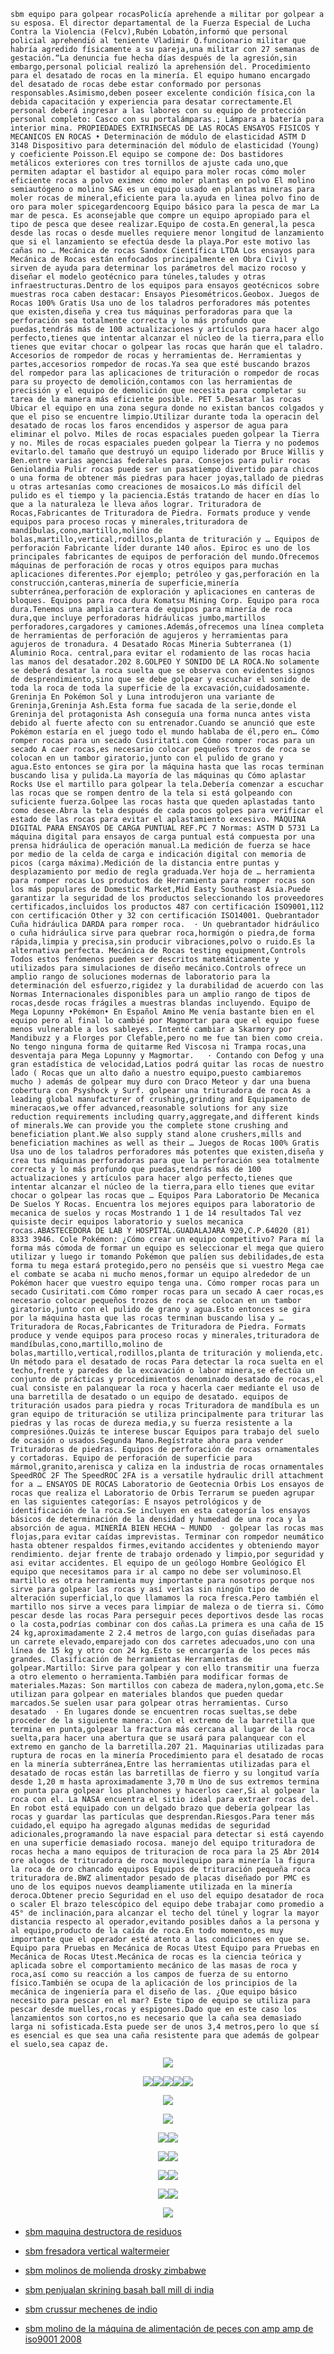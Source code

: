 
```
sbm equipo para golpear rocasPolicía aprehende a militar por golpear a su esposa. El director departamental de la Fuerza Especial de Lucha Contra la Violencia (Felcv),Rubén Lobatón,informó que personal policial aprehendió al teniente Vladimir Q.funcionario militar que habría agredido físicamente a su pareja,una militar con 27 semanas de gestación.“La denuncia fue hecha días después de la agresión,sin embargo,personal policial realizó la aprehensión del. Procedimiento para el desatado de rocas en la minería. El equipo humano encargado del desatado de rocas debe estar conformado por personas responsables.Asimismo,deben poseer excelente condición física,con la debida capacitación y experiencia para desatar correctamente.El personal deberá ingresar a las labores con su equipo de protección personal completo: Casco con su portalámparas.; Lámpara a batería para interior mina. PROPIEDADES EXTRINSECAS DE LAS ROCAS ENSAYOS FISICOS Y MECANICOS EN ROCAS • Determinación de módulo de elasticidad ASTM D 3148 Dispositivo para determinación del módulo de elasticidad (Young) y coeficiente Poisson.El equipo se compone de: Dos bastidores metálicos exteriores con tres tornillos de ajuste cada uno,que permiten adaptar el bastidor al equipo para moler rocas cómo moler eficiente rocas a polvo eximex cómo moler plantas en polvo El molino semiautógeno o molino SAG es un equipo usado en plantas mineras para moler rocas de mineral,eficiente para la.ayuda en linea polvo fino de oro para moler spicegardencoorg Equipo básico para la pesca de mar La mar de pesca. Es aconsejable que compre un equipo apropiado para el tipo de pesca que desee realizar.Equipo de costa.En general,la pesca desde las rocas o desde muelles requiere menor longitud de lanzamiento que si el lanzamiento se efectúa desde la playa.Por este motivo las cañas no … Mecánica de rocas Sandox Científica LTDA Los ensayos para Mecánica de Rocas están enfocados principalmente en Obra Civil y sirven de ayuda para determinar los parámetros del macizo rocoso y diseñar el modelo geotécnico para túneles,taludes y otras infraestructuras.Dentro de los equipos para ensayos geotécnicos sobre muestras roca caben destacar: Ensayos Piesométricos.Geobox. Juegos de Rocas 100% Gratis Usa uno de los taladros perforadores más potentes que existen,diseña y crea tus máquinas perforadoras para que la perforación sea totalmente correcta y lo más profundo que puedas,tendrás más de 100 actualizaciones y artículos para hacer algo perfecto,tienes que intentar alcanzar el núcleo de la tierra,para ello tienes que evitar chocar o golpear las rocas que harán que el taladro. Accesorios de rompedor de rocas y herramientas de. Herramientas y partes,accesorios rompedor de rocas.Ya sea que esté buscando brazos del rompedor para las aplicaciones de trituración o rompedor de rocas para su proyecto de demolición,contamos con las herramientas de precisión y el equipo de demolición que necesita para completar su tarea de la manera más eficiente posible. PET 5.Desatar las rocas Ubicar el equipo en una zona segura donde no existan bancos colgados y que el piso se encuentre limpio.Utilizar durante toda la operacin del desatado de rocas los faros encendidos y aspersor de agua para eliminar el polvo. Miles de rocas espaciales pueden golpear la Tierra y no. Miles de rocas espaciales pueden golpear la Tierra y no podemos evitarlo.del tamaño que destruyó un equipo liderado por Bruce Willis y Ben.entre varias agencias federales para. Consejos para pulir rocas Geniolandia Pulir rocas puede ser un pasatiempo divertido para chicos o una forma de obtener más piedras para hacer joyas,tallado de piedras u otras artesanías como creaciones de mosaicos.Lo más difícil del pulido es el tiempo y la paciencia.Estás tratando de hacer en días lo que a la naturaleza le lleva años lograr. Trituradora de Rocas,Fabricantes de Trituradora de Piedra. Formats produce y vende equipos para proceso rocas y minerales,trituradora de mandíbulas,cono,martillo,molino de bolas,martillo,vertical,rodillos,planta de trituración y … Equipos de perforación Fabricante líder durante 140 años. Epiroc es uno de los principales fabricantes de equipos de perforación del mundo.Ofrecemos máquinas de perforación de rocas y otros equipos para muchas aplicaciones diferentes.Por ejemplo; petróleo y gas,perforación en la construcción,canteras,minería de superficie,minería subterránea,perforación de exploración y aplicaciones en canteras de bloques. Equipos para roca dura Komatsu Mining Corp. Equipo para roca dura.Tenemos una amplia cartera de equipos para minería de roca dura,que incluye perforadoras hidráulicas jumbo,martillos perforadores,cargadores y camiones.Además,ofrecemos una línea completa de herramientas de perforación de agujeros y herramientas para agujeros de tronadura. 4 Desatado Rocas Mineria Subterranea (1) Aluminio Roca. central,para evitar el rodamiento de las rocas hacia las manos del desatador.202 8.GOLPEO Y SONIDO DE LA ROCA.No solamente se deberá desatar la roca suelta que se observa con evidentes signos de desprendimiento,sino que se debe golpear y escuchar el sonido de toda la roca de toda la superficie de la excavación,cuidadosamente. Greninja En Pokémon Sol y Luna introdujeron una variante de Greninja,Greninja Ash.Esta forma fue sacada de la serie,donde el Greninja del protagonista Ash conseguía una forma nunca antes vista debido al fuerte afecto con su entrenador.Cuando se anunció que este Pokémon estaría en el juego todo el mundo hablaba de él,pero en… Cómo romper rocas para un secado Cusiritati.com Cómo romper rocas para un secado A caer rocas,es necesario colocar pequeños trozos de roca se colocan en un tambor giratorio,junto con el pulido de grano y agua.Esto entonces se gira por la máquina hasta que las rocas terminan buscando lisa y pulida.La mayoría de las máquinas qu Cómo aplastar Rocks Use el martillo para golpear la tela.Debería comenzar a escuchar las rocas que se rompen dentro de la tela si está golpeando con suficiente fuerza.Golpee las rocas hasta que queden aplastadas tanto como desee.Abra la tela después de cada pocos golpes para verificar el estado de las rocas para evitar el aplastamiento excesivo. MÁQUINA DIGITAL PARA ENSAYOS DE CARGA PUNTUAL REF.PC 7 Normas: ASTM D 5731 La máquina digital para ensayos de carga puntual está compuesta por una prensa hidráulica de operación manual.La medición de fuerza se hace por medio de la celda de carga e indicación digital con memoria de picos (carga máxima).Medición de la distancia entre puntas y desplazamiento por medio de regla graduada.Ver hoja de … herramienta para romper rocas Los productos de Herramienta para romper rocas son los más populares de Domestic Market,Mid Easty Southeast Asia.Puede garantizar la seguridad de los productos seleccionando los proveedores certificados,incluidos los productos 487 con certificación ISO9001,112 con certificación Other y 32 con certificación ISO14001. Quebrantador Cuña hidráulica DARDA para romper roca.  · Un quebrantador hidráulico o cuña hidráulica sirve para quebrar roca,hormigón o piedra,de forma rápida,limpia y precisa,sin producir vibraciones,polvo o ruido.Es la alternativa perfecta. Mecánica de Rocas testing equipment,Controls Todos estos fenómenos pueden ser descritos matemáticamente y utilizados para simulaciones de diseño mecánico.Controls ofrece un amplio rango de soluciones modernas de laboratorio para la determinación del esfuerzo,rigidez y la durabilidad de acuerdo con las Normas Internacionales disponibles para un amplio rango de tipos de rocas,desde rocas frágiles a muestras blandas incluyendo. Equipo de Mega Lopunny •Pokémon• En Español Amino Me venía bastante bien en el equipo pero al final lo cambié por Magmortar para que el equipo fuese menos vulnerable a los sableyes. Intenté cambiar a Skarmory por Mandibuzz y a Florges por Clefable,pero no me fue tan bien como creia. No tengo ninguna forma de quitarme Red Viscosa ni Trampa rocas,una desventaja para Mega Lopunny y Magmortar.   · Contando con Defog y una gran estadística de velocidad,Latios podrá quitar las rocas de nuestro lado ( Rocas que un alto daño a nuestro equipo,puesto cambiaremos mucho ) además de golpear muy duro con Draco Meteor y dar una buena cobertura con Psyshock y Surf. golpear una trituradora de roca As a leading global manufacturer of crushing,grinding and Equipamento de mineracaos,we offer advanced,reasonable solutions for any size reduction requirements including quarry,aggregate,and different kinds of minerals.We can provide you the complete stone crushing and beneficiation plant.We also supply stand alone crushers,mills and beneficiation machines as well as their … Juegos de Rocas 100% Gratis Usa uno de los taladros perforadores más potentes que existen,diseña y crea tus máquinas perforadoras para que la perforación sea totalmente correcta y lo más profundo que puedas,tendrás más de 100 actualizaciones y artículos para hacer algo perfecto,tienes que intentar alcanzar el núcleo de la tierra,para ello tienes que evitar chocar o golpear las rocas que … Equipos Para Laboratorio De Mecanica De Suelos Y Rocas. Encuentra los mejores equipos para laboratorio de mecanica de suelos y rocas Mostrando 1 1 de 14 resultados Tal vez quisiste decir equipos laboratorio y suelos mecanica rocas.ABASTECEDORA DE LAB Y HOSPITAL.GUADALAJARA 920,C.P.64020 (81) 8333 3946. Cole Pokémon: ¿Cómo crear un equipo competitivo? Para mí la forma más cómoda de formar un equipo es seleccionar el mega que quiero utilizar y luego ir tomando Pokémon que palíen sus debilidades,de esta forma tu mega estará protegido,pero no penséis que si vuestro Mega cae el combate se acaba ni mucho menos,formar un equipo alrededor de un Pokémon hacer que vuestro equipo tenga una. Cómo romper rocas para un secado Cusiritati.com Cómo romper rocas para un secado A caer rocas,es necesario colocar pequeños trozos de roca se colocan en un tambor giratorio,junto con el pulido de grano y agua.Esto entonces se gira por la máquina hasta que las rocas terminan buscando lisa y … Trituradora de Rocas,Fabricantes de Trituradora de Piedra. Formats produce y vende equipos para proceso rocas y minerales,trituradora de mandíbulas,cono,martillo,molino de bolas,martillo,vertical,rodillos,planta de trituración y molienda,etc. Un método para el desatado de rocas Para detectar la roca suelta en el techo,frente y paredes de la excavación o labor minera,se efectúa un conjunto de prácticas y procedimientos denominado desatado de rocas,el cual consiste en palanquear la roca y hacerla caer mediante el uso de una barretilla de desatado o un equipo de desatado. equipos de trituración usados para piedra y rocas Trituradora de mandíbula es un gran equipo de trituración se utiliza principalmente para triturar las piedras y las rocas de dureza media,y su fuerza resistente a la compresiónes.Quizás te interese buscar Equipos para trabajo del suelo de ocasión o usados.Segunda Mano.Regístrate ahora para vender Trituradoras de piedras. Equipos de perforación de rocas ornamentales y cortadoras. Equipo de perforación de superficie para mármol,granito,arenisca y caliza en la industria de rocas ornamentales SpeedROC 2F The SpeedROC 2FA is a versatile hydraulic drill attachment for a … ENSAYOS DE ROCAS Laboratorio de Geotecnia Orbis Los ensayos de rocas que realiza el Laboratorio de Orbis Terrarum se pueden agrupar en las siguientes categorías: E nsayos petrológicos y de identificación de la roca.Se incluyen en esta categoría los ensayos básicos de determinación de la densidad y humedad de una roca y la absorción de agua. MINERÍA BIEN HECHA ~ MUNDO  · golpear las rocas mas flojas,para evitar caídas imprevistas. Terminar con rompedor neumático hasta obtener respaldos firmes,evitando accidentes y obteniendo mayor rendimiento. dejar frente de trabajo ordenado y limpio,por seguridad y asi evitar accidentes. El equipo de un geólogo Hombre Geológico El equipo que necesitamos para ir al campo no debe ser voluminoso.El martillo es otra herramienta muy importante para nosotros porque nos sirve para golpear las rocas y así verlas sin ningún tipo de alteración superficial,lo que llamamos la roca fresca.Pero también el martillo nos sirve a veces para limpiar de maleza o de tierra si. Cómo pescar desde las rocas Para perseguir peces deportivos desde las rocas o la costa,podrías combinar con dos cañas.La primera es una caña de 15 24 kg,aproximadamente 2 2.4 metros de largo,con guías diseñadas para un carrete elevado,emparejado con dos carretes adecuados,uno con una línea de 15 kg y otro con 24 kg.Esto se encargaría de los peces más grandes. Clasificación de herramientas Herramientas de golpear.Martillo: Sirve para golpear y con ello transmitir una fuerza a otro elemento o herramienta.También para modificar formas de materiales.Mazas: Son martillos con cabeza de madera,nylon,goma,etc.Se utilizan para golpear en materiales blandos que pueden quedar marcados.Se suelen usar para golpear otras herramientas. Curso desatado  · En lugares donde se encuentren rocas sueltas,se debe proceder de la siguiente manera:.Con el extremo de la barretilla que termina en punta,golpear la fractura más cercana al lugar de la roca suelta,para hacer una abertura que se usará para palanquear con el extremo en gancho de la barretilla.207 21. Maquinarias utilizadas para ruptura de rocas en la minería Procedimiento para el desatado de rocas en la minería subterránea,Entre las herramientas utilizadas para el desatado de rocas están las barretillas de fierro y su longitud varía desde 1,20 m hasta aproximadamente 3,70 m Uno de sus extremos termina en punta para golpear los planchones y hacerlos caer,Si al golpear la roca con el. La NASA encuentra el sitio ideal para extraer rocas del. En robot está equipado con un delgado brazo que debería golpear las rocas y guardar las partículas que desprendan.Riesgos.Para tener más cuidado,el equipo ha agregado algunas medidas de seguridad adicionales,programando la nave espacial para detectar si está cayendo en una superficie demasiado rocosa. manejo del equipo trituradora de rocas hecha a mano equipos de trituracion de roca para la 25 Abr 2014 ore alogos de trituradora de roca movilequipo para minería la figura la roca de oro chancado equipos Equipos de trituración pequeña roca trituradora de.BWZ alimentador pesado de placas diseñado por PMC es uno de los equipos nuevos deampliamente utilizada en la minería deroca.Obtener precio Seguridad en el uso del equipo desatador de roca o scaler El brazo telescópico del equipo debe trabajar como promedio a 45° de inclinación,para alcanzar el techo del túnel y lograr la mayor distancia respecto al operador,evitando posibles daños a la persona y al equipo,producto de la caída de roca.En todo momento,es muy importante que el operador esté atento a las condiciones en que se. Equipo para Pruebas en Mecánica de Rocas Utest Equipo para Pruebas en Mecánica de Rocas Utest.Mecánica de rocas es la ciencia teórica y aplicada sobre el comportamiento mecánico de las masas de roca y roca,así como su reacción a los campos de fuerza de su entorno físico.También se ocupa de la aplicación de los principios de la mecánica de ingeniería para el diseño de las. ¿Que equipo básico necesito para pescar en el mar? Este tipo de equipo se utiliza para pescar desde muelles,rocas y espigones.Dado que en este caso los lanzamientos son cortos,no es necesario que la caña sea demasiado larga ni sofisticada.Esta puede ser de unos 3,4 metros,pero lo que sí es esencial es que sea una caña resistente para que además de golpear el suelo,sea capaz de. 
```

<div align="center">

<a href="https://es-crusher.shibang-china.com/github&k=sbm+equipo+para+golpear+rocas"><img src="https://static.shibang-china.com/es/crusher/logo.jpg"></a>

<a href="https://es-crusher.shibang-china.com/github&k=sbm+equipo+para+golpear+rocas"><img src="https://static.shibang-china.com/es/crusher/index.jpg"></a><a href="https://es-crusher.shibang-china.com/material.htmlgithub&k=sbm+equipo+para+golpear+rocas"><img src="https://static.shibang-china.com/es/crusher/material.jpg"></a><a href="https://es-crusher.shibang-china.com/application.htmlgithub&k=sbm+equipo+para+golpear+rocas"><img src="https://static.shibang-china.com/es/crusher/application.jpg"></a><a href="https://es-crusher.shibang-china.com/aboutus.htmlgithub&k=sbm+equipo+para+golpear+rocas"><img src="https://static.shibang-china.com/es/crusher/aboutus.jpg"></a><a href="https://es-crusher.shibang-china.com/contact.htmlgithub&k=sbm+equipo+para+golpear+rocas"><img src="https://static.shibang-china.com/es/crusher/contact.jpg"></a>

<a href="https://es-crusher.shibang-china.com/github&k=sbm+equipo+para+golpear+rocas"><img src="https://static.shibang-china.com/es/crusher/banner.jpg"></a>

<a href="https://swt.shibang-china.com/github&k=sbm+equipo+para+golpear+rocas"><img src="https://static.shibang-china.com/es/crusher/text.jpg"></a>

<a href="https://swt.shibang-china.com/github&k=sbm+equipo+para+golpear+rocas"><img src="https://static.shibang-china.com/es/crusher/chat.jpg"></a><a href="https://es-crusher.shibang-china.com/contact.htmlgithub&k=sbm+equipo+para+golpear+rocas"><img src="https://static.shibang-china.com/es/crusher/message.jpg"></a>

<a href="https://es-crusher.shibang-china.com/products/pe.htmlgithub&k=sbm+equipo+para+golpear+rocas"><img src="https://static.shibang-china.com/es/crusher/pe.jpg"></a><a href="https://es-crusher.shibang-china.com/products/pf.htmlgithub&k=sbm+equipo+para+golpear+rocas"><img src="https://static.shibang-china.com/es/crusher/pf.jpg"></a>

<a href="https://es-crusher.shibang-china.com/products/hpt.htmlgithub&k=sbm+equipo+para+golpear+rocas"><img src="https://static.shibang-china.com/es/crusher/hpt.jpg"></a><a href="https://es-crusher.shibang-china.com/products/vsi.htmlgithub&k=sbm+equipo+para+golpear+rocas"><img src="https://static.shibang-china.com/es/crusher/vsi.jpg"></a>

<a href="https://es-crusher.shibang-china.com/products/klv.htmlgithub&k=sbm+equipo+para+golpear+rocas"><img src="https://static.shibang-china.com/es/crusher/klv.jpg"></a><a href="https://es-crusher.shibang-china.com/products/portable.htmlgithub&k=sbm+equipo+para+golpear+rocas"><img src="https://static.shibang-china.com/es/crusher/portable.jpg"></a>

<a href="https://swt.shibang-china.com/github&k=sbm+equipo+para+golpear+rocas"><img src="https://static.shibang-china.com/es/crusher/case.jpg"></a>

</div>


* [sbm maquina destructora de residuos](sbm%20maquina%20destructora%20de%20residuos.md)

* [sbm fresadora vertical waltermeier](sbm%20fresadora%20vertical%20waltermeier.md)

* [sbm molinos de molienda drosky zimbabwe](sbm%20molinos%20de%20molienda%20drosky%20zimbabwe.md)

* [sbm penjualan skrining basah ball mill di india](sbm%20penjualan%20skrining%20basah%20ball%20mill%20di%20india.md)

* [sbm crussur mechenes de indio](sbm%20crussur%20mechenes%20de%20indio.md)

* [sbm molino de la máquina de alimentación de peces con amp amp de iso9001 2008](sbm%20molino%20de%20la%20m%C3%A1quina%20de%20alimentaci%C3%B3n%20de%20peces%20con%20amp%20amp%20de%20iso9001%202008.md)